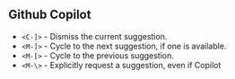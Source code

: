 ## Github Copilot

- `<C-]>` - Dismiss the current suggestion.
- `<M-]>` - Cycle to the next suggestion, if one is available.
- `<M-[>` - Cycle to the previous suggestion.
- `<M-\>` - Explicitly request a suggestion, even if Copilot
